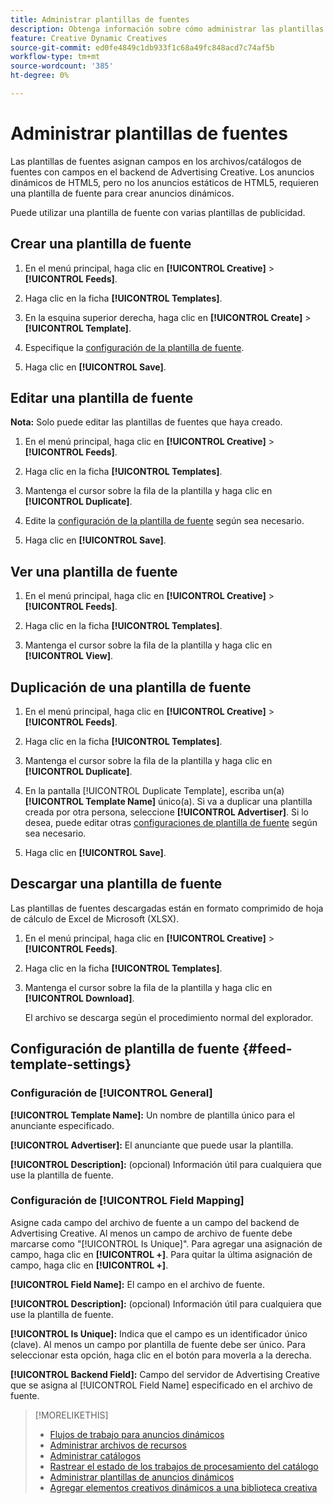 ```yaml
---
title: Administrar plantillas de fuentes
description: Obtenga información sobre cómo administrar las plantillas de fuentes.
feature: Creative Dynamic Creatives
source-git-commit: ed0fe4849c1db933f1c68a49fc848acd7c74af5b
workflow-type: tm+mt
source-wordcount: '385'
ht-degree: 0%

---
```


# Administrar plantillas de fuentes

<!-- I have a "Retail" feed template that was created by rkarthik@adobe. Ask product if this is available to all clients or just internal.  -->

<!-- We have a finite set of supported fields on the backend. I need to include that info in an appendix. -->

Las plantillas de fuentes asignan campos en los archivos/catálogos de fuentes con campos en el backend de Advertising Creative. Los anuncios dinámicos de HTML5, pero no los anuncios estáticos de HTML5, requieren una plantilla de fuente para crear anuncios dinámicos.

Puede utilizar una plantilla de fuente con varias plantillas de publicidad.

## Crear una plantilla de fuente

1. En el menú principal, haga clic en **[!UICONTROL Creative]** > **[!UICONTROL Feeds]**.

1. Haga clic en la ficha **[!UICONTROL Templates]**.

1. En la esquina superior derecha, haga clic en **[!UICONTROL Create]** > **[!UICONTROL Template]**.

1. Especifique la [configuración de la plantilla de fuente](#feed-template-settings).

1. Haga clic en **[!UICONTROL Save]**.

## Editar una plantilla de fuente

**Nota:** Solo puede editar las plantillas de fuentes que haya creado.

1. En el menú principal, haga clic en **[!UICONTROL Creative]** > **[!UICONTROL Feeds]**.

1. Haga clic en la ficha **[!UICONTROL Templates]**.

1. Mantenga el cursor sobre la fila de la plantilla y haga clic en **[!UICONTROL Duplicate]**.

1. Edite la [configuración de la plantilla de fuente](#feed-template-settings) según sea necesario.

1. Haga clic en **[!UICONTROL Save]**.

## Ver una plantilla de fuente

1. En el menú principal, haga clic en **[!UICONTROL Creative]** > **[!UICONTROL Feeds]**.

1. Haga clic en la ficha **[!UICONTROL Templates]**.

1. Mantenga el cursor sobre la fila de la plantilla y haga clic en **[!UICONTROL View]**.

## Duplicación de una plantilla de fuente

1. En el menú principal, haga clic en **[!UICONTROL Creative]** > **[!UICONTROL Feeds]**.

1. Haga clic en la ficha **[!UICONTROL Templates]**.

1. Mantenga el cursor sobre la fila de la plantilla y haga clic en **[!UICONTROL Duplicate]**.

1. En la pantalla [!UICONTROL Duplicate Template], escriba un(a) **[!UICONTROL Template Name]** único(a). Si va a duplicar una plantilla creada por otra persona, seleccione **[!UICONTROL Advertiser]**. Si lo desea, puede editar otras [configuraciones de plantilla de fuente](#feed-template-settings) según sea necesario.

1. Haga clic en **[!UICONTROL Save]**.

## Descargar una plantilla de fuente

Las plantillas de fuentes descargadas están en formato comprimido de hoja de cálculo de Excel de Microsoft (XLSX).

1. En el menú principal, haga clic en **[!UICONTROL Creative]** > **[!UICONTROL Feeds]**.

1. Haga clic en la ficha **[!UICONTROL Templates]**.

1. Mantenga el cursor sobre la fila de la plantilla y haga clic en **[!UICONTROL Download]**.

   El archivo se descarga según el procedimiento normal del explorador.

## Configuración de plantilla de fuente {#feed-template-settings}

### Configuración de [!UICONTROL General]

**[!UICONTROL Template Name]:** Un nombre de plantilla único para el anunciante especificado.

**[!UICONTROL Advertiser]:** El anunciante que puede usar la plantilla.

**[!UICONTROL Description]:** (opcional) Información útil para cualquiera que use la plantilla de fuente.

### Configuración de [!UICONTROL Field Mapping]

Asigne cada campo del archivo de fuente a un campo del backend de Advertising Creative.<!-- Check w/product: What is displayed where in the UI/reports and published ads? --> Al menos un campo de archivo de fuente debe marcarse como &quot;[!UICONTROL Is Unique]&quot;. Para agregar una asignación de campo, haga clic en **[!UICONTROL +]**. Para quitar la última asignación de campo, haga clic en **[!UICONTROL +]**.

**[!UICONTROL Field Name]:** El campo en el archivo de fuente.

**[!UICONTROL Description]:** (opcional) Información útil para cualquiera que use la plantilla de fuente.

**[!UICONTROL Is Unique]:** Indica que el campo es un identificador único (clave). Al menos un campo por plantilla de fuente debe ser único. Para seleccionar esta opción, haga clic en el botón para moverla a la derecha.<!-- **Note: The unique identifier is different from the feed "trigger" in experience settings. -->

**[!UICONTROL Backend Field]:** Campo del servidor de Advertising Creative que se asigna al [!UICONTROL Field Name] especificado en el archivo de fuente.

>[!MORELIKETHIS]
>
>* [Flujos de trabajo para anuncios dinámicos](/help/creative/introduction/workflow-dynamic-ads.md)
>* [Administrar archivos de recursos](/help/creative/feeds/asset-manage.md)
>* [Administrar catálogos](/help/creative/feeds/catalog-manage.md)
>* [Rastrear el estado de los trabajos de procesamiento del catálogo](/help/creative/feeds/job-status-track.md)
>* [Administrar plantillas de anuncios dinámicos](/help/creative/ad-templates/ad-template-manage.md)
>* [Agregar elementos creativos dinámicos a una biblioteca creativa](/help/creative/creative-libraries/creative-add-dynamic.md)
